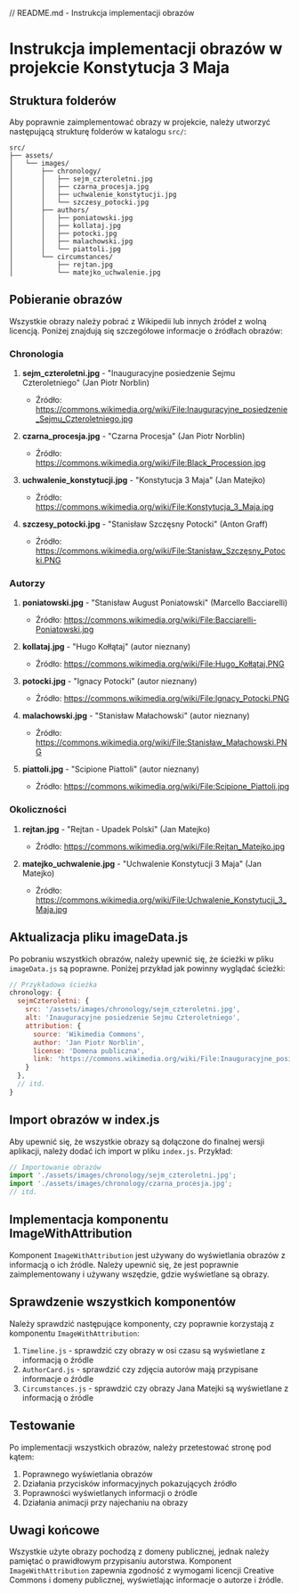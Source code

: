 // README.md - Instrukcja implementacji obrazów
# Instrukcja implementacji obrazów w projekcie Konstytucja 3 Maja

## Struktura folderów

Aby poprawnie zaimplementować obrazy w projekcie, należy utworzyć następującą strukturę folderów w katalogu `src/`:

```
src/
├── assets/
│   └── images/
│       ├── chronology/
│       │   ├── sejm_czteroletni.jpg
│       │   ├── czarna_procesja.jpg
│       │   ├── uchwalenie_konstytucji.jpg
│       │   └── szczesy_potocki.jpg
│       ├── authors/
│       │   ├── poniatowski.jpg
│       │   ├── kollataj.jpg
│       │   ├── potocki.jpg
│       │   ├── malachowski.jpg
│       │   └── piattoli.jpg
│       └── circumstances/
│           ├── rejtan.jpg
│           └── matejko_uchwalenie.jpg
```

## Pobieranie obrazów

Wszystkie obrazy należy pobrać z Wikipedii lub innych źródeł z wolną licencją. Poniżej znajdują się szczegółowe informacje o źródłach obrazów:

### Chronologia

1. **sejm_czteroletni.jpg** - "Inauguracyjne posiedzenie Sejmu Czteroletniego" (Jan Piotr Norblin)
   - Źródło: https://commons.wikimedia.org/wiki/File:Inauguracyjne_posiedzenie_Sejmu_Czteroletniego.jpg

2. **czarna_procesja.jpg** - "Czarna Procesja" (Jan Piotr Norblin)
   - Źródło: https://commons.wikimedia.org/wiki/File:Black_Procession.jpg

3. **uchwalenie_konstytucji.jpg** - "Konstytucja 3 Maja" (Jan Matejko)
   - Źródło: https://commons.wikimedia.org/wiki/File:Konstytucja_3_Maja.jpg

4. **szczesy_potocki.jpg** - "Stanisław Szczęsny Potocki" (Anton Graff)
   - Źródło: https://commons.wikimedia.org/wiki/File:Stanisław_Szczęsny_Potocki.PNG

### Autorzy

1. **poniatowski.jpg** - "Stanisław August Poniatowski" (Marcello Bacciarelli)
   - Źródło: https://commons.wikimedia.org/wiki/File:Bacciarelli-Poniatowski.jpg

2. **kollataj.jpg** - "Hugo Kołłątaj" (autor nieznany)
   - Źródło: https://commons.wikimedia.org/wiki/File:Hugo_Kołłątaj.PNG

3. **potocki.jpg** - "Ignacy Potocki" (autor nieznany)
   - Źródło: https://commons.wikimedia.org/wiki/File:Ignacy_Potocki.PNG

4. **malachowski.jpg** - "Stanisław Małachowski" (autor nieznany)
   - Źródło: https://commons.wikimedia.org/wiki/File:Stanisław_Małachowski.PNG

5. **piattoli.jpg** - "Scipione Piattoli" (autor nieznany)
   - Źródło: https://commons.wikimedia.org/wiki/File:Scipione_Piattoli.jpg

### Okoliczności

1. **rejtan.jpg** - "Rejtan - Upadek Polski" (Jan Matejko)
   - Źródło: https://commons.wikimedia.org/wiki/File:Rejtan_Matejko.jpg

2. **matejko_uchwalenie.jpg** - "Uchwalenie Konstytucji 3 Maja" (Jan Matejko)
   - Źródło: https://commons.wikimedia.org/wiki/File:Uchwalenie_Konstytucji_3_Maja.jpg

## Aktualizacja pliku imageData.js

Po pobraniu wszystkich obrazów, należy upewnić się, że ścieżki w pliku `imageData.js` są poprawne. Poniżej przykład jak powinny wyglądać ścieżki:

```javascript
// Przykładowa ścieżka
chronology: {
  sejmCzteroletni: {
    src: '/assets/images/chronology/sejm_czteroletni.jpg',
    alt: 'Inauguracyjne posiedzenie Sejmu Czteroletniego',
    attribution: {
      source: 'Wikimedia Commons',
      author: 'Jan Piotr Norblin',
      license: 'Domena publiczna',
      link: 'https://commons.wikimedia.org/wiki/File:Inauguracyjne_posiedzenie_Sejmu_Czteroletniego.jpg'
    }
  },
  // itd.
}
```

## Import obrazów w index.js

Aby upewnić się, że wszystkie obrazy są dołączone do finalnej wersji aplikacji, należy dodać ich import w pliku `index.js`. Przykład:

```javascript
// Importowanie obrazów
import './assets/images/chronology/sejm_czteroletni.jpg';
import './assets/images/chronology/czarna_procesja.jpg';
// itd.
```

## Implementacja komponentu ImageWithAttribution

Komponent `ImageWithAttribution` jest używany do wyświetlania obrazów z informacją o ich źródle. Należy upewnić się, że jest poprawnie zaimplementowany i używany wszędzie, gdzie wyświetlane są obrazy.

## Sprawdzenie wszystkich komponentów

Należy sprawdzić następujące komponenty, czy poprawnie korzystają z komponentu `ImageWithAttribution`:

1. `Timeline.js` - sprawdzić czy obrazy w osi czasu są wyświetlane z informacją o źródle
2. `AuthorCard.js` - sprawdzić czy zdjęcia autorów mają przypisane informacje o źródle
3. `Circumstances.js` - sprawdzić czy obrazy Jana Matejki są wyświetlane z informacją o źródle

## Testowanie

Po implementacji wszystkich obrazów, należy przetestować stronę pod kątem:

1. Poprawnego wyświetlania obrazów
2. Działania przycisków informacyjnych pokazujących źródło
3. Poprawności wyświetlanych informacji o źródle
4. Działania animacji przy najechaniu na obrazy

## Uwagi końcowe

Wszystkie użyte obrazy pochodzą z domeny publicznej, jednak należy pamiętać o prawidłowym przypisaniu autorstwa. Komponent `ImageWithAttribution` zapewnia zgodność z wymogami licencji Creative Commons i domeny publicznej, wyświetlając informacje o autorze i źródle.